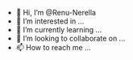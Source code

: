 - 👋 Hi, I’m @Renu-Nerella
- 👀 I’m interested in ...
- 🌱 I’m currently learning ...
- 💞️ I’m looking to collaborate on ...
- 📫 How to reach me ...

<!---
Renu-Nerella/Renu-Nerella is a ✨ special ✨ repository because its `README.md` (this file) appears on your GitHub profile.
You can click the Preview link to take a look at your changes.
--->

